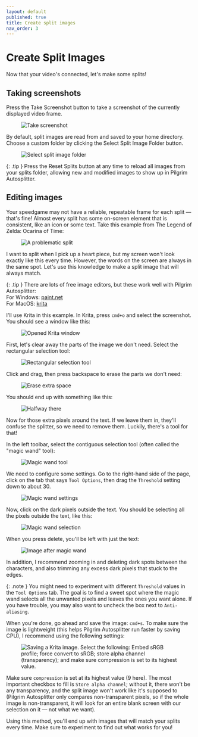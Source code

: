 ```yaml
---
layout: default
published: true
title: Create split images
nav_order: 3
---
```


<link rel="stylesheet" href="css/main.css">

# Create Split Images

Now that your video's connected, let's make some splits!

## Taking screenshots

Press the Take Screenshot button to take a screenshot of the currently displayed video frame. 

<figure>
  <img src="images/take-screenshot.png" class="square-image" alt="Take screenshot">
</figure>

By default, split images are read from and saved to your home directory. Choose a custom folder by clicking the Select Split Image Folder button.

<figure>
  <img src="images/select-folder.png" class="square-image" alt="Select split image folder">
</figure>

{: .tip }
Press the Reset Splits button at any time to reload all images from your splits folder, allowing new and modified images to show up in Pilgrim Autosplitter.

## Editing images

Your speedgame may not have a reliable, repeatable frame for each split — that's fine! Almost every split has some on-screen element that is consistent, like an icon or some text. Take this example from The Legend of Zelda: Ocarina of Time:

<figure>
  <img src="images/example-screenshot.png" class="square-image" alt="A problematic split">
</figure>

I want to split when I pick up a heart piece, but my screen won't look exactly like this every time. However, the words on the screen are always in the same spot. Let's use this knowledge to make a split image that will always match.

{: .tip }
There are lots of free image editors, but these work well with Pilgrim Autosplitter:  
For Windows: [paint.net](https://www.getpaint.net/)  
For MacOS: [krita](https://krita.org/en/download/)

I'll use Krita in this example. In Krita, press `cmd+o` and select the screenshot. You should see a window like this:

<figure>
  <img src="images/krita-step-1.png" class="full-screen-image" alt="Opened Krita window">
</figure>

First, let's clear away the parts of the image we don't need. Select the rectangular selection tool:

<figure>
  <img src="images/krita-rectangular-tool.png" class="square-image" alt="Rectangular selection tool">
</figure>

Click and drag, then press backspace to erase the parts we don't need:

<figure>
  <img src="images/krita-clear-extra.png" class="full-screen-image" alt="Erase extra space">
</figure>

You should end up with something like this:

<figure>
  <img src="images/krita-cropped.png" class="full-screen-image" alt="Halfway there">
</figure>

Now for those extra pixels around the text. If we leave them in, they'll confuse the splitter, so we need to remove them. Luckily, there's a tool for that!

In the left toolbar, select the contiguous selection tool (often called the "magic wand" tool):

<figure>
  <img src="images/krita-contiguous-tool.png" class="square-image" alt="Magic wand tool">
</figure>

We need to configure some settings. Go to the right-hand side of the page, click on the tab that says `Tool Options`, then drag the `Threshold` setting down to about 30.

<figure>
  <img src="images/krita-wand-settings.png" class="full-screen-image" alt="Magic wand settings">
</figure>

Now, click on the dark pixels outside the text. You should be selecting all the pixels outside the text, like this:

<figure>
  <img src="images/krita-wand-select.png" class="square-image" alt="Magic wand selection">
</figure>

When you press delete, you'll be left with just the text:

<figure>
  <img src="images/krita-after-erase.png" class="square-image" alt="Image after magic wand">
</figure>

In addition, I recommend zooming in and deleting dark spots between the characters, and also trimming any excess dark pixels that stuck to the edges.

{: .note }
You might need to experiment with different `Threshold` values in the `Tool Options` tab. The goal is to find a sweet spot where the magic wand selects all the unwanted pixels and leaves the ones you want alone. If you have trouble, you may also want to uncheck the box next to `Anti-aliasing`.

When you're done, go ahead and save the image: `cmd+s`. To make sure the image is lightweight (this helps Pilgrim Autosplitter run faster by saving CPU), I recommend using the following settings:

<figure>
  <img src="images/krita-settings.png" class="full-screen-image" alt="Saving a Krita image. Select the following: Embed sRGB profile; force convert to sRGB; store alpha channel (transparency); and make sure compression is set to its highest value.">
</figure>

Make sure `compression` is set at its highest value (9 here). The most important checkbox to fill is `Store alpha channel`; without it, there won't be any transparency, and the split image won't work like it's supposed to (Pilgrim Autosplitter only compares non-transparent pixels, so if the whole image is non-transparent, it will look for an entire blank screen with our selection on it — not what we want).

Using this method, you'll end up with images that will match your splits every time. Make sure to experiment to find out what works for you!
